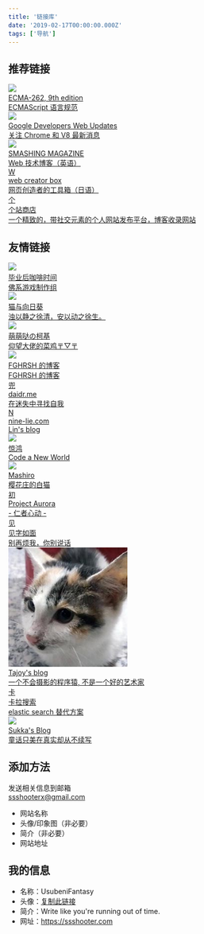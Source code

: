 ```yaml
---
title: '链接库'
date: '2019-02-17T00:00:00.000Z'
tags: ['导航']
---
```


## 推荐链接

<div class="wrapper-wrapper">
    <a class="link-card-wrapper" target="_blank" href="https://www.ecma-international.org/ecma-262/9.0/index.html">
        <div class="link-card">
            <img src="https://www.ecma-international.org/ecma-262/9.0/img/ecma-logo.svg">
            <div class="info">
                <div class="title">ECMA-262, 9th edition</div>
                <div class="descript">ECMAScript 语言规范</div>
            </div>
        </div>
    </a>
    <a class="link-card-wrapper" target="_blank" href="https://developers.google.com/web/updates/">
        <div class="link-card">
            <img src="https://developers.google.cn/web/images/web-fundamentals-icon192x192.png">
            <div class="info">
                <div class="title">Google Developers Web Updates</div>
                <div class="descript">关注 Chrome 和 V8 最新消息</div>
            </div>
        </div>
    </a>
    <a class="link-card-wrapper" target="_blank" href="https://www.webcreatorbox.com/">
        <div class="link-card">
            <img src="https://www.smashingmagazine.com/images/footer/tablet__left.svg">
            <div class="info">
                <div class="title">SMASHING MAGAZINE</div>
                <div class="descript">Web 技术博客（英语）</div>
            </div>
        </div>
    </a>
    <a class="link-card-wrapper" target="_blank" href="https://www.webcreatorbox.com/">
        <div class="link-card">
            <div class="noimage">W</div>
            <div class="info">
                <div class="title">web creator box</div>
                <div class="descript">网页创造者的工具箱（日语）</div>
            </div>
        </div>
    </a>
    <a class="link-card-wrapper" target="_blank" href="https://storeweb.cn/">
        <div class="link-card">
            <div class="noimage">个</div>
            <div class="info">
                <div class="title">个站商店</div>
                <div class="descript">一个精致的，带社交元素的个人网站发布平台，博客收录网站</div>
            </div>
        </div>
    </a>
</div>

## 友情链接

<div class="wrapper-wrapper">
    <a class="link-card-wrapper" target="_blank" href="http://skt-studio.com/">
        <div class="link-card">
            <img src="https://tva4.sinaimg.cn/crop.0.0.690.690.180/c1679d2ajw8epdaoxuxtmj20j60j6mzu.jpg">
            <div class="info">
                <div class="title">毕业后咖啡时间</div>
                <div class="descript">佛系游戏制作组</div>
            </div>
        </div>
    </a>
    <a class="link-card-wrapper" target="_blank" href="https://imjad.cn/">
        <div class="link-card">
            <img src="https://secure.gravatar.com/avatar/1f1b82f7ab1429a50424ac18dce65e37?s=80&r=X&d=">
            <div class="info">
                <div class="title">猫与向日葵</div>
                <div class="descript">浊以静之徐清，安以动之徐生。</div>
            </div>
        </div>
    </a>
    <a class="link-card-wrapper" target="_blank" href="https://heroyf.club/">
        <div class="link-card">
            <img src="https://file.heroyf.club/logo.jpg">
            <div class="info">
                <div class="title">萌萌哒の柯基</div>
                <div class="descript">仰望大佬的菜鸡〒▽〒</div>
            </div>
        </div>
    </a>
    <a class="link-card-wrapper" target="_blank" href="https://www.fghrsh.net/">
        <div class="link-card">
            <img src="https://gravatar.fghrsh.net/avatar/0c5d77513a08b8c3e38336859b53b027?s=80&d=mm&r=G">
            <div class="info">
                <div class="title">FGHRSH 的博客</div>
                <div class="descript">FGHRSH 的博客</div>
            </div>
        </div>
    </a>
    <a class="link-card-wrapper" target="_blank" href="https://daidr.me/">
        <div class="link-card">
            <div class="noimage">兜</div>
            <div class="info">
                <div class="title">daidr.me</div>
                <div class="descript">在迷失中寻找自我</div>
            </div>
        </div>
    </a>
    <a class="link-card-wrapper" target="_blank" href="https://nine-lie.com/">
        <div class="link-card">
            <div class="noimage">N</div>
            <div class="info">
                <div class="title">nine-lie.com</div>
                <div class="descript">Lin's blog</div>
            </div>
        </div>
    </a>
    <a class="link-card-wrapper" target="_blank" href="https://lzyz.fun/">
        <div class="link-card">
            <img src="https://lzyz.fun/wp-content/uploads/headImg.jpg">
            <div class="info">
                <div class="title">惊鸿</div>
                <div class="descript">Code a New World</div>
            </div>
        </div>
    </a>
    <a class="link-card-wrapper" target="_blank" href="https://2heng.xin">
        <div class="link-card">
            <img src="https://view.moezx.cc/images/2018/03/27/avatar.jpg">
            <div class="info">
                <div class="title">Mashiro</div>
                <div class="descript">樱花庄的白猫</div>
            </div>
        </div>
    </a>
    <a class="link-card-wrapper" target="_blank" href="https://mikukonai.com/#/index">
        <div class="link-card">
            <div class="noimage">初</div>
            <div class="info">
                <div class="title">Project Aurora</div>
                <div class="descript">- 仁者心动 -</div>
            </div>
        </div>
    </a>
    <a class="link-card-wrapper" target="_blank" href="https://hiwannz.com/">
        <div class="link-card">
            <div class="noimage">见</div>
            <div class="info">
                <div class="title">见字如面</div>
                <div class="descript">别再烦我，你别说话</div>
            </div>
        </div>
    </a>
    <a class="link-card-wrapper" target="_blank" href="https://tajoy.net/">
        <div class="link-card">
            <img src="https://raw.githubusercontent.com/tajoy/tajoy.github.io/src/static/profile.jpg">
            <div class="info">
                <div class="title">Tajoy's blog</div>
                <div class="descript">一个不会摄影的程序猿, 不是一个好的艺术家</div>
            </div>
        </div>
    </a>
    <a class="link-card-wrapper" target="_blank" href="https://kalasearch.cn/blog">
        <div class="link-card">
            <div class="noimage">卡</div>
            <div class="info">
                <div class="title">卡拉搜索</div>
                <div class="descript">elastic search 替代方案</div>
            </div>
        </div>
    </a>
    <a class="link-card-wrapper" target="_blank" href="https://blog.skk.moe">
        <div class="link-card">
            <img src="https://cdn.jsdelivr.net/npm/skx@0.2.3/avatar/144x144.png">
            <div class="info">
                <div class="title">Sukka's Blog</div>
                <div class="descript">童话只美在真实却从不续写</div>
            </div>
        </div>
    </a>
</div>

## 添加方法

发送相关信息到邮箱<br />ssshooterx@gmail.com

- 网站名称
- 头像/印象图（非必要）
- 简介（非必要）
- 网站地址

## 我的信息

- 名称：UsubeniFantasy
- 头像：[复制此链接](https://i.loli.net/2020/02/17/jrcMkuQxz6Z98H1.png)
- 简介：Write like you're running out of time.
- 网址：https://ssshooter.com
